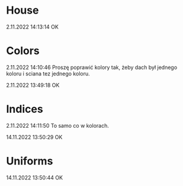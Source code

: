 # House

2.11.2022 14:13:14 OK

# Colors

2.11.2022 14:10:46
Proszę poprawić kolory tak, żeby dach był jednego koloru i sciana tez jednego koloru.

2.11.2022 13:49:18 OK

# Indices

2.11.2022 14:11:50
To samo co w kolorach. 

14.11.2022 13:50:29 OK

# Uniforms

14.11.2022 13:50:44 OK

